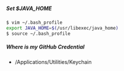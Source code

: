 ##### Set $JAVA_HOME
```sh
$ vim ~/.bash_profile
export JAVA_HOME=$(/usr/libexec/java_home)
$ source ~/.bash_profile
```

##### Where is my GitHub Credential
* /Applications/Utilities/Keychain

